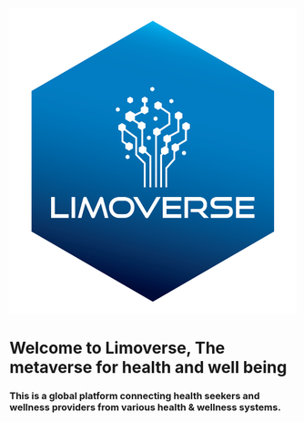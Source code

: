 ![Limoverse](/LIMOVERSE-BLUE.png)

# Welcome to Limoverse, The metaverse for health and well being

### This is a global platform connecting health seekers and wellness providers from various health & wellness systems.

